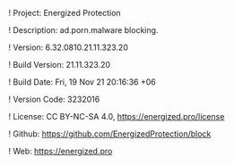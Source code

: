 ! Project: Energized Protection

! Description: ad.porn.malware blocking.

! Version: 6.32.0810.21.11.323.20

! Build Version: 21.11.323.20

! Build Date: Fri, 19 Nov 21 20:16:36 +06

! Version Code: 3232016

! License: CC BY-NC-SA 4.0, https://energized.pro/license

! Github: https://github.com/EnergizedProtection/block

! Web: https://energized.pro
